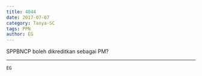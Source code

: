 ```yaml
---
title: 4044
date: 2017-07-07
category: Tanya-SC
tags: PPN
author: EG
---
```


SPPBNCP boleh dikreditkan sebagai PM?

---



`EG`
